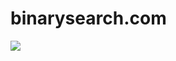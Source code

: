 # binarysearch.com
<a href="https://github.com/IArihantI/binarysearch.com">
  <img align="center" src="https://github-readme-stats.vercel.app/api/pin/?username=IArihantI&repo=binarysearch.com&title_color=ffffff&text_color=c9cacc&icon_color=2bbc8a&bg_color=1d1f21" />
</a>  
